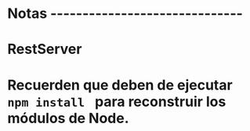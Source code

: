 # Notas ------------------------------
# RestServer
# Recuerden que deben de ejecutar ``` npm install  ``` para reconstruir los módulos de Node.
